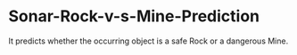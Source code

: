 # Sonar-Rock-v-s-Mine-Prediction
It predicts whether the occurring object is a safe Rock or a dangerous Mine. 
